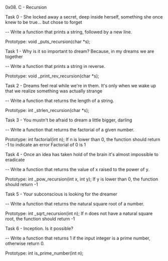 0x08. C - Recursion

Task 0 - She locked away a secret, deep inside herself, something she once knew to be true... but chose to forget

-- Write a function that prints a string, followed by a new line.

Prototype: void _puts_recursion(char *s);

Task 1 - Why is it so important to dream? Because, in my dreams we are together

-- Write a function that prints a string in reverse.

Prototype: void _print_rev_recursion(char *s);

Task 2 - Dreams feel real while we're in them. It's only when we wake up that we realize something was actually strange

-- Write a function that returns the length of a string.

Prototype: int _strlen_recursion(char *s);

Task 3 - You mustn't be afraid to dream a little bigger, darling

-- Write a function that returns the factorial of a given number.

Prototype: int factorial(int n);
If n is lower than 0, the function should return -1 to indicate an error
Factorial of 0 is 1

Task 4 - Once an idea has taken hold of the brain it's almost impossible to eradicate

-- Write a function that returns the value of x raised to the power of y.

Prototype: int _pow_recursion(int x, int y);
If y is lower than 0, the function should return -1

Task 5 - Your subconscious is looking for the dreamer

-- Write a function that returns the natural square root of a number.

Prototype: int _sqrt_recursion(int n);
If n does not have a natural square root, the function should return -1

Task 6 -  Inception. Is it possible?

-- Write a function that returns 1 if the input integer is a prime number, otherwise return 0.

Prototype: int is_prime_number(int n);

